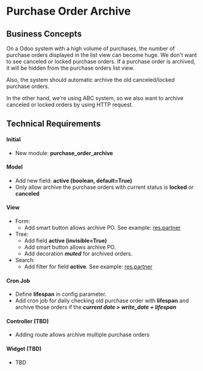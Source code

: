 Purchase Order Archive
================================================

Business Concepts
-----------------
On a Odoo system with a high volume of purchases, the number of purchase orders displayed in the list view can become huge.
We don't want to see canceled or locked purchase orders. If a purchase order is archived, it will be hidden from the purchase orders list view.

Also, the system should automatic archive the old canceled/locked purchase orders.

In the other hand, we're using ABC system, so we also want to archive canceled or locked orders by using HTTP request.

Technical Requirements
----------------------
#### Initial
- New module: **purchase_order_archive**
#### Model
- Add new field: **active (boolean, default=True)**
- Only allow archive the purchase orders with current status is **locked** or **canceled**
#### View
- Form:
    + Add smart button allows archive PO. See example: [res.partner](https://github.com/odoo/odoo/blob/12.0/odoo/addons/base/views/res_partner_views.xml#L202)
- Tree:
    + Add field **active (invisible=True)**
    + Add smart button allows archive PO.
    + Add decoration **_muted_** for archived orders.
- Search:
    + Add filter for field **active**. See example: [res.partner](https://github.com/odoo/odoo/blob/12.0/odoo/addons/base/views/res_partner_views.xml#L461)
#### Cron Job
- Define **lifespan** in config parameter.
- Add cron job for daily checking old purchase order with **lifespan** and archive those orders if the **_current date > write_date + lifespan_**
    
    
#### Controller (TBD)
- Adding route allows archive multiple purchase orders

#### Widget (TBD)
- TBD


